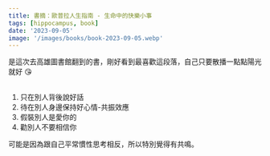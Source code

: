```yaml
---
title: 書摘：歐普拉人生指南 - 生命中的快樂小事
tags: [hippocampus, book]
date: '2023-09-05'
image: '/images/books/book-2023-09-05.webp'
---
```


是這次去高雄圖書館翻到的書，剛好看到最喜歡這段落，自己只要散播一點點陽光就好 😘 <br/><br/>

1. 只在別人背後說好話
2. 待在別人身邊保持好心情-共振效應
3. 假裝別人是愛你的
4. 勸別人不要相信你

可能是因為跟自己平常慣性思考相反，所以特別覺得有共鳴。
